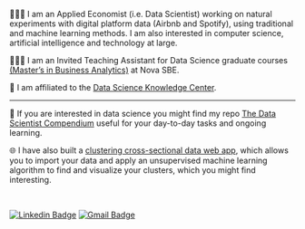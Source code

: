 👨🏿‍💻 I am an Applied Economist (i.e. Data Scientist) working on natural experiments with digital platform data (Airbnb and Spotify), using traditional and machine learning methods. I am also interested in computer science, artificial intelligence and technology at large.

👨🏿‍🏫 I am an Invited Teaching Assistant for Data Science graduate courses [(Master’s in Business Analytics)](https://www.novasbe.unl.pt/en/programs/masters/business-analytics/program) at Nova SBE.

🏢 I am affiliated to the [Data Science Knowledge Center](https://www.novasbe.unl.pt/en/data-science/people).

----

📃 If you are interested in data science you might find my repo [The Data Scientist Compendium](https://github.com/bforbesc/the-data-scientist-compendium) useful for your day-to-day tasks and ongoing learning.

🌐 I have also built a [clustering cross-sectional data web app](https://bforbesc-clustering-web-app-ml-web-app-ee5tk5.streamlit.app), which allows you to import your data and apply an unsupervised machine learning algorithm to find and visualize your clusters, which you might find interesting.

<br>

[![Linkedin Badge](https://img.shields.io/badge/-bernardoforbescosta-blue?style=flat-square&logo=Linkedin&logoColor=white&link=https://www.linkedin.com/in/bernardoforbescosta/)](https://www.linkedin.com/in/bernardoforbescosta/)
[![Gmail Badge](https://img.shields.io/badge/-bernardoforbescosta@gmail.com-c14438?style=flat-square&logo=Gmail&logoColor=white&link=mailto:bernardoforbescosta@gmail.com)](mailto:bernardoforbescosta@gmail.com)
